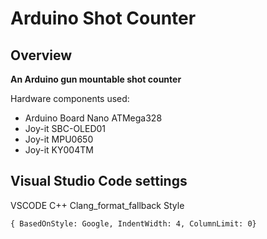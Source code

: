 # Arduino Shot Counter

## Overview

**An Arduino gun mountable shot counter**

Hardware components used:
* Arduino Board Nano ATMega328
* Joy-it SBC-OLED01
* Joy-it MPU0650
* Joy-it KY004TM

## Visual Studio Code settings

VSCODE C++ Clang_format_fallback Style

`{ BasedOnStyle: Google, IndentWidth: 4, ColumnLimit: 0}`
